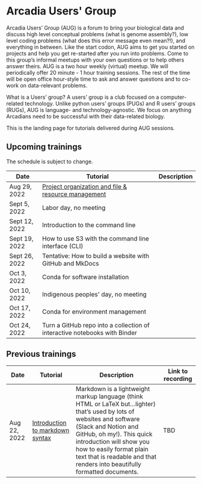 # Arcadia Users' Group

Arcadia Users’ Group (AUG) is a forum to bring your biological data and discuss high level conceptual problems (what is genome assembly?), low level coding problems (what does this error message even mean?!), and everything in between. 
Like the start codon, AUG aims to get you started on projects and help you get re-started after you run into problems. 
Come to this group’s informal meetups with your own questions or to help others answer theirs. 
AUG is a two hour weekly (virtual) meetup. 
We will periodically offer 20 minute - 1 hour training sessions. 
The rest of the time will be open office hour-style time to ask and answer questions and to co-work on data-relevant problems.

What is a Users’ group?
A users’ group is a club focused on a computer-related technology. 
Unlike python users’ groups (PUGs) and R users’ groups (RUGs), AUG is language- and technology-agnostic. 
We focus on anything Arcadians need to be successful with their data-related biology.

This is the landing page for tutorials delivered during AUG sessions. 

## Upcoming trainings

The schedule is subject to change.

| Date | Tutorial | Description |
|------|----------|-------------|
| Aug 29, 2022  | [Project organization and file & resource management](20220829-project-organization/lesson.md) |
| Sept 5, 2022  | Labor day, no meeting |
| Sept 12, 2022 | Introduction to the command line |
| Sept 19, 2022 | How to use S3 with the command line interface (CLI) |
| Sept 26, 2022 | Tentative: How to build a website with GitHub and MkDocs |
| Oct 3, 2022   | Conda for software installation |
| Oct 10, 2022  | Indigenous peoples' day, no meeting |
| Oct 17, 2022  | Conda for environment management | 
| Oct 24, 2022  | Turn a GitHub repo into a collection of interactive notebooks with Binder |

## Previous trainings

| Date | Tutorial | Description | Link to recording |
|------|----------|-------------------|-------------------|
| Aug 22, 2022 | [Introduction to markdown syntax](20220822-intro-to-markdown-syntax/lesson.md) | Markdown is a lightweight markup language (think HTML or LaTeX but…lighter) that’s used by lots of websites and software (Slack and Notion and GitHub, oh my!). This quick introduction will show you how to easily format plain text that is readable and that renders into beautifully formatted documents. | TBD |

